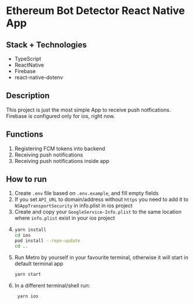 # Ethereum Bot Detector React Native App
## Stack + Technologies

- TypeScript
- ReactNative
- Firebase
- react-native-dotenv


## Description
This project is just the most simple App to receive push notfications. Firebase is configured only for ios, right now.

## Functions
1. Registering FCM tokens into backend
2.  Receiving push notifications
3. Receiving push notifications inside app

## How to run
1. Create `.env` file based on `.env.example`, and fill empty fields
2. If you set `API_URL` to domain/address without `https` you need to add it to `NSAppTransportSecurity` in info.plist in ios project
3. Create and copy your `GoogleService-Info.plist` to the same location where `info.plist` exist in your ios project
4. 
    ```bash
    yarn install
    cd ios
    pod install --repo-update
    cd ..
    ```
5. Run Metro by yourself in your favourite terminal, otherwise it will start in default terminal app
   ```bash
   yarn start
   ```
6. In a different terminal/shell run:
   ```bash
    yarn ios
    ```

